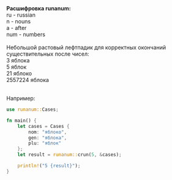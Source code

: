 <div>
<b>Расшифровка runanum:</b><br>
    ru  - russian<br>
    n   - nouns<br>
    a   - after<br>
    num - numbers<br>
</div><br> 

<div>
Небольшой растовый лефтпадик для корректных окончаний существительных после чисел:<br>
    3 яблока<br>
    5 яблок<br>
    21 яблоко<br>
    2557224 яблока<br>
</div><br> 

Например: <br>

```rust
use runanum::Cases;

fn main() {
    let cases = Cases { 
        nom: "яблоко",
        gen: "яблока",
        plu: "яблок"
    };
    let result = runanum::crun(5, &cases);

    println!("5 {result}");
}
```


